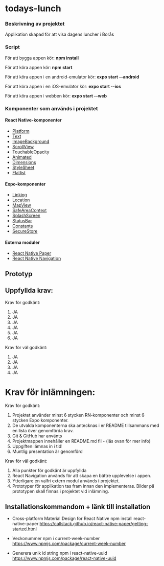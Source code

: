 # todays-lunch

### Beskrivning av projektet
Applikation skapad för att visa dagens luncher i Borås 

### Script
För att bygga appen kör: **npm install**

För att köra appen kör: **npm start**

För att köra appen i en android-emulator kör: **expo start --android**

För att köra appen i en iOS-emulator kör: **expo start --ios**

För att köra appen i webben kör: **expo start --web**

### Komponenter som används i projektet

#### React Native-komponenter
- [Platform](https://reactnative.dev/docs/platform)
- [Text](https://docs.expo.dev/versions/v42.0.0/react-native/text/)
- [ImageBackground](https://docs.expo.dev/versions/v42.0.0/react-native/imagebackground/)
- [ScrollView](https://docs.expo.dev/versions/v42.0.0/react-native/scrollview/)
- [TouchableOpacity](https://docs.expo.dev/versions/v42.0.0/react-native/touchableopacity/)
- [Animated](https://docs.expo.dev/versions/v42.0.0/react-native/animated/)
- [Dimensions](https://docs.expo.dev/versions/v42.0.0/react-native/dimensions/)
- [StyleSheet](https://docs.expo.dev/versions/v42.0.0/react-native/stylesheet/)
- [Flatlist](https://docs.expo.dev/versions/v42.0.0/react-native/flatlist/)

#### Expo-komponenter
- [Linking](https://docs.expo.dev/versions/v42.0.0/sdk/linking/)
- [Location](https://docs.expo.dev/versions/v42.0.0/sdk/location/)
- [MapView](https://docs.expo.dev/versions/v42.0.0/sdk/map-view/)
- [SafeAreaContext](https://docs.expo.dev/versions/v42.0.0/sdk/safe-area-context/)
- [SplashScreen](https://docs.expo.dev/versions/v42.0.0/sdk/splash-screen/)
- [StatusBar](https://docs.expo.dev/versions/v42.0.0/react-native/statusbar/)
- [Constants](https://docs.expo.dev/versions/v42.0.0/sdk/constants/)
- [SecureStore](https://docs.expo.dev/versions/v42.0.0/sdk/securestore/)

#### Externa moduler
- [React Native Paper](https://reactnativepaper.com/)
- [React Native Navigation](https://reactnavigation.org/)

 ## Prototyp 

## Uppfyllda krav:

Krav för godkänt:

1. JA
2. JA
3. JA
4. JA
5. JA
6. JA

Krav för väl godkänt:

1. JA
2. JA
3. JA
4. JA

# Krav för inlämningen:

Krav för godkänt:

1. Projektet använder minst 6 stycken RN-komponenter och minst 6 stycken Expo
   komponenter.
2. De utvalda komponenterna ska antecknas i er README tillsammans med en lista över
   genomförda krav.
3. Git & GitHub har använts
4. Projektmappen innehåller en README.md fil - (läs ovan för mer info)
5. Uppgiften lämnas in i tid!
6. Muntlig presentation är genomförd

Krav för väl godkänt:

1. Alla punkter för godkänt är uppfyllda
2. React Navigation används för att skapa en bättre upplevelse i appen.
3. Ytterligare en valfri extern modul används i projektet.
4. Prototyper för applikation tas fram innan den implementeras. Bilder på prototypen
   skall finnas i projektet vid inlämning.

## Installationskommandom + länk till installation

- Cross-platform Material Design for React Native
  npm install react-native-paper
  https://callstack.github.io/react-native-paper/getting-started.html

- Veckonummer
  npm i current-week-number
  https://www.npmjs.com/package/current-week-number

- Generera unik id string
  npm i react-native-uuid
  https://www.npmjs.com/package/react-native-uuid
